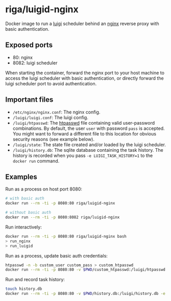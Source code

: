 # riga/luigid-nginx

Docker image to run a [luigi](http://luigi.readthedocs.io/) scheduler behind an [nginx](http://nginx.org) reverse proxy with basic authentication.


## Exposed ports

- 80: nginx
- 8082: luigi scheduler

When starting the container, forward the nginx port to your host machine to access the luigi scheduler with basic authentication, or directly forward the luigi scheduler port to avoid authentication.


## Important files

- `/etc/nginx/nginx.conf`: The nginx config.
- `/luigi/luigi.conf`: The luigi config.
- `/luigi/htpasswd`: The [htpasswd](http://www.htaccesstools.com/articles/htpasswd/) file containing valid user-password combinations. By default, the user `user` with password `pass` is accepted. You might want to forward a different file to this location for obvious security reasons (see example below).
- `/luigi/state`: The state file created and/or loaded by the luigi scheduler.
- `/luigi/history.db`: The sqlite database containing the task history. The history is recorded when you pass `-e LUIGI_TASK_HISTORY=1` to the `docker run` command.


## Examples

Run as a process on host port 8080:

```bash
# with basic auth
docker run --rm -ti -p 8080:80 riga/luigid-nginx

# without basic auth
docker run --rm -ti -p 8080:8082 riga/luigid-nginx
```

Run interactively:

```bash
docker run --rm -ti -p 8080:80 riga/luigid-nginx bash
> run_nginx
> run_luigid
```

Run as a process, update basic auth credentials:

```bash
htpasswd -n -b custom_user custom_pass > custom_htpasswd
docker run --rm -ti -p 8080:80 -v $PWD/custom_htpasswd:/luigi/htpasswd riga/luigid-nginx
```

Run and record task history:

```bash
touch history.db
docker run --rm -ti -p 8080:80 -v $PWD/history.db:/luigi/history.db -e LUIGI_TASK_HISTORY=1 riga/luigid-nginx
```
